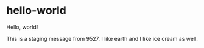 # hello-world

Hello, world!

This is a staging message from 9527. I like earth and I like ice cream as well.
